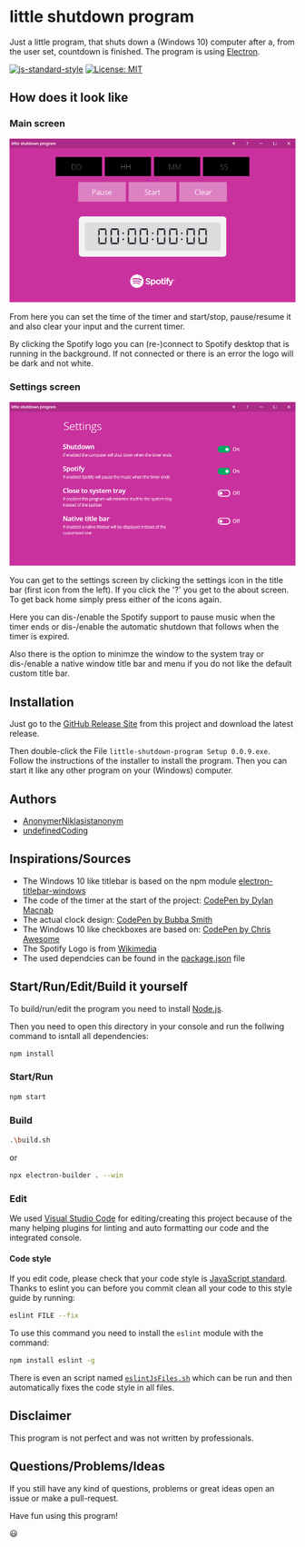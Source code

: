 # little shutdown program

Just a little program, that shuts down a (Windows 10) computer after a, from the user set, countdown is finished. The program is using [Electron](https://electronjs.org/).

[![js-standard-style](https://img.shields.io/badge/code%20style-standard-brightgreen.svg)](http://standardjs.com)
[![License: MIT](https://img.shields.io/badge/license-MIT-brightgreen.svg)](https://opensource.org/licenses/MIT)

## How does it look like

### Main screen

![main-screen-screenshot](/pictures/main-screen-screenshot.png)

From here you can set the time of the timer and start/stop, pause/resume it and also clear your input and the current timer.

By clicking the Spotify logo you can (re-)connect to Spotify desktop that is running in the background. If not connected or there is an error the logo will be dark and not white.

### Settings screen

![settings-screen-screenshot](/pictures/settings-screen-screenshot.png)

You can get to the settings screen by clicking the settings icon in the title bar (first icon from the left). If you click the '?' you get to the about screen. To get back home simply press either of the icons again.

Here you can dis-/enable the Spotify support to pause music when the timer ends or dis-/enable the automatic shutdown that follows when the timer is expired.

Also there is the option to minimze the window to the system tray or dis-/enable a native window title bar and menu if you do not like the default custom title bar.

## Installation

Just go to the [GitHub Release Site](https://github.com/undefinedCoding/little-shutdown-program/releases) from this project and download the latest release.

Then double-click the File `little-shutdown-program Setup 0.0.9.exe`.
Follow the instructions of the installer to install the program. Then you can start it like any other program on your (Windows) computer.

## Authors

- [AnonymerNiklasistanonym](https://github.com/AnonymerNiklasistanonym)
- [undefinedCoding](https://github.com/undefinedCoding)

## Inspirations/Sources

- The Windows 10 like titlebar is based on the npm module [electron-titlebar-windows](https://www.npmjs.com/package/electron-titlebar-windows)
- The code of the timer at the start of the project: [CodePen by Dylan Macnab](https://codepen.io/DylanMacnab/pen/EVBPzK?q=Javascript+Timer&limit=all&type=type-pens)
- The actual clock design: [CodePen by Bubba Smith](https://codepen.io/bsmith/pen/drElg?q=digital%20clock&order=popularity&depth=everything&show_forks=false)
- The Windows 10 like checkboxes are based on: [CodePen by Chris Awesome](https://codepen.io/ChrisAwesome/pen/yNdMEP?q=windows%2010&order=popularity&depth=everything&show_forks=false)
- The Spotify Logo is from [Wikimedia](https://commons.wikimedia.org/wiki/File:Spotify_logo_with_text.svg)
- The used dependcies can be found in the [package.json](package.json) file

## Start/Run/Edit/Build it yourself

To build/run/edit the program you need to install [Node.js](https://nodejs.org/en/).

Then you need to open this directory in your console and run the follwing command to isntall all dependencies:

``` bash
npm install
```

### Start/Run

``` bash
npm start
```

### Build

``` bash
.\build.sh
```

or

``` bash
npx electron-builder . --win
```

### Edit

We used [Visual Studio Code](https://code.visualstudio.com/) for editing/creating this project because of the many helping plugins for linting and auto formatting our code and the integrated console.

#### Code style

If you edit code, please check that your code style is [JavaScript standard](https://standardjs.com/). Thanks to eslint you can before you commit clean all your code to this style guide by running:

```bash
eslint FILE --fix
```

To use this command you need to install the `eslint` module with the command:

```bash
npm install eslint -g
```

There is even an script named [`eslintJsFiles.sh`](eslintJsFiles.sh) which can be run and then automatically fixes the code style in all files.

## Disclaimer

This program is not perfect and was not written by professionals.

## Questions/Problems/Ideas

If you still have any kind of questions, problems or great ideas open an issue or make a pull-request.

Have fun using this program!

😃
